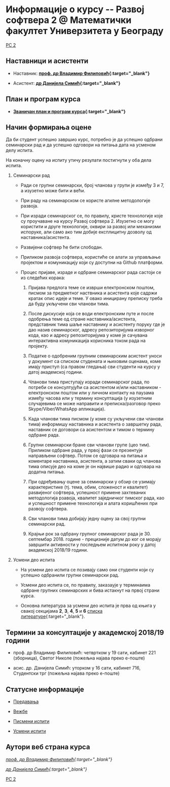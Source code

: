 # Информације о курсу -- Развој софтвера 2 @ Математички факултет Универзитета у Београду  

[РС 2](../README.md)

## Наставници и асистенти  

* Наставник: **[проф. др Владимир Филиповић](https://vladofilipovic.github.io/index-en.html){:target="_blank"}**

* Асистент: **[др Данијела Симић](http://poincare.matf.bg.ac.rs/~danijela/){:target="_blank"}**

## План и програм курса

* **[Званичан план и програм курса](R390_-_Razvoj_softvera_2.pdf){:target="_blank"}**

## Начин формирања оцене

Да би студент успешно завршио курс, потребно је да успешно одбрани семинарски рад и да успешно одговори на питања дата на усменом делу испита.

На коначну оцену на испиту утичу резулати постигнути у оба дела испита.

1. Семинарски рад

    * Ради се групни семинарски, број чланова у групи је између 3 и 7, а изузетно може бити и већи.

    * При раду на семинарском се користе агилне методологије развоја.

    * При изради семинарског се, по правилу, кристе технологије које су проучаване на курсу Развој софтвера 2. Изузетно се могу користити и друге технологије, оквири за развој или механизми испоруке, али само ако тим добије експлицитну дозволу од наставника/асистента.

    * Развијени софтвер ће бити слободан.

    * Приликом развоја софтвера, користиће се алати за управљање пројектом и комуникацију који су доступни на Github платформи.

    * Процес пријаве, израде и одбране семинарског рада састоји се из следећих корака:

        1. Пријава предлога теме се изврши електронском поштом, писмом за предметног наствника и асистента које садржи кратак опис идеје и теме. У овако иницирану преписку треба да буду укључени сви чланови тима.

        1. После дискусије која се води електронским путе и после одобрења теме од стране наставника/асистента, представник тима шаље наставнику и асистенту поруку где је дао назив семинарског, адресу репозиторијума изворног кода, као и адресу репозиторијума у коме је сачувана интерактивна комуникација корисника током рада на пројекту.

        1. Податке о одобреним групним семинарским асистент уноси у документ са списком студената и њиховим оценама, коме имају приступ (са правом гледања) сви студенти на курсу у датој академској години.

        1. Чланови тима приступају изради семинарског рада, по потреби се консултујући са асистентом и/или наставником - електронском поштом или у личном контакту на паузама између часова или у термину консултација (у изузетним случајевима се може направити и преписка/разговор преко Skype/Viber/WhatsApp апликација).

        1. Када чланови тима писмом (у коме су укључени сви чланови тима) информишу наставника и асистента о завршетку рада, наставник се договори са асистентом и тимом о термину одбране рада.

        1. Групни семинарски бране сви чланови групе (цео тим). Приликом одбране рада, у првој фази се презентује направљени софтвер. Потом се одговара на питања и коментаре наставника, асистента, а затим сваки од чланова тима описује део на коме је он највише радио и одговара на додатна питања.

        1. При одређивању оцене за семинарски у обзир се узимају карактеристике (тј. тема, обим, сложеност и квалитет) раѕвијеног софтвера, успешност примене захтеваних методологија рзавоја, квалитет заједничког тимског рада, као и успешност примене технологија и алата коришћених при развоју софтвера.

        1. Сви чланови тима добијају једну оцену за свој групни семинарски рад.

        1. Крајњи рок за одбрану групног семинарског рада је 30. септембар 2018. године - прецизније датум до ког се морају завршити активности у последњем испитном року у датој академској 2018/19 години.

1. Усмени део испита

   * На усмени део испита се позивају само они студенти који су успешно одбранили групни семинарски рад.

   * Усмени део испита се, по правилу, заказаује у терминаима одбране групних семинарских и бива истакнут на првој страни курса.

   * Основна литература за усмени део испита је прва од књига у свакој секцијама **2**, **3**, **4**, **5** и **6** [списка литературе](../RESURSI-ZA-UCENJE.md){:target="_blank"}.   

## Термини за консултације у академској 2018/19 години

* проф. др Владимир Филиповић: четвртком у 19 сати, кабинет 221 (зборница), Светог Николе (пожељна најава преко е-поште)

* асис. др. Данијела Симић: уторком у 16 сати, кабинет 716, Студентски трг (пожељна најава преко е-поште)

## Статусне информације

* [Предавања](../predavanja/info)

* [Вежбе](../vezbe/info)

* [Писмени испити](../pismeni-ispiti/info)

* [Усмени испити](../usmeni-ispiti/info)


## Аутори веб страна курса

  *[проф. др Владимир Филиповић](https://vladofilipovic.github.io/index-en.html){:target="_blank"}*

  *[др Данијела Симић](http://poincare.matf.bg.ac.rs/~danijela/){:target="_blank"}*

[РС 2](../README.md)
